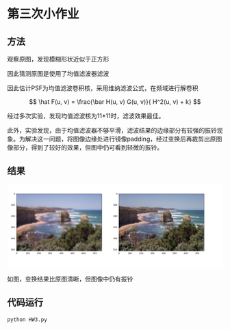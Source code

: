 <script type="text/javascript" src="http://cdn.mathjax.org/mathjax/latest/MathJax.js?config=TeX-AMS-MML_HTMLorMML"></script>
<script type="text/x-mathjax-config">
    MathJax.Hub.Config({ tex2jax: {inlineMath: [['$', '$']]}, messageStyle: "none" });
</script>

# 第三次小作业

## 方法

观察原图，发现模糊形状近似于正方形

因此猜测原图是使用了均值滤波器滤波

因此估计PSF为均值滤波卷积核，采用维纳滤波公式，在频域进行解卷积

$$
\hat F(u, v) = \frac{\bar H(u, v) G(u, v)}{ H^2(u, v) + k}
$$

经过多次实验，发现均值滤波核为11*11时，滤波效果最佳。

此外，实验发现，由于均值滤波器不够平滑，滤波结果的边缘部分有较强的振铃现象。为解决这一问题，将图像边缘处进行镜像padding，经过变换后再裁剪出原图像部分，得到了较好的效果，但图中仍可看到轻微的振铃。

## 结果

![result.png](result.png)

如图，变换结果比原图清晰，但图像中仍有振铃

## 代码运行

    python HW3.py
